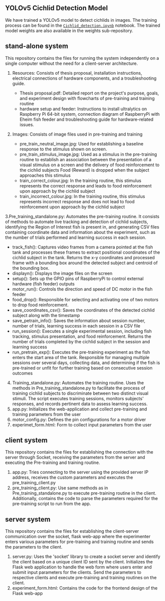 ## YOLOv5 Cichlid Detection Model

We have trained a YOLOv5 model to detect cichlids in images. The training process can be found in the [`Cichlid_detection.ipynb`](Cichlid_detection.ipynb) notebook. The trained model weights are also available in the weights sub-repository.

## stand-alone system
This repository contains the files for running the system independently on a single computer without the need for a client-server architecture.
1. Resources: Consists of thesis proposal, installation instructions, electrical connections of hardware components, and a troubleshooting guide.
   - Thesis proposal.pdf: Detailed report on the project's purpose, goals, and experiment design with flowcharts of pre-training and training routine
   - hardware setup and feeder: Instructions to install ultralytics on Raspberry Pi 64-bit system, connection diagram of RaspberryPi with Eheim fish feeder and troubleshooting guide for hardware-related issues.

2. Images: Consists of image files used in pre-training and training
   - pre_train_neutral_image.jpg: Used for establishing a baseline response to the stimulus shown on screen.
   - pre_train_stimulus_image.jpg: Used as a stimulus in the pre-training routine to establish an association between the presentation of a visual stimulus on a screen and the delivery of food reinforcement to the cichlid subjects Food (Reward) is dropped when the subject approaches this stimulus
   - train_correct_colour.jpg: In the training routine, this stimulus represents the correct response and leads to food reinforcement upon approach by the cichlid subject
   - train_incorrect_colour.jpg:  In the training routine, this stimulus represents incorrect response and does not lead to food reinforcement upon approach by the cichlid subject

3.Pre_training_standalone.py: Automates the pre-training routine. It consists of methods to automate live tracking and detection of cichlid subjects, identifying the Region of Interest fish is present in, and generating CSV files containing coordinate data and information about the experiment, such as the number of trials performed and learning success in each session.
  - track_fish(): Captures video frames from a camera pointed at the fish tank and processes these frames to extract positional coordinates of the cichlid subject in the tank. Returns the x-y coordinates and processed frame with a bounding box around 
    the detected subject and centroid of the bounding box.
  - displayn(): Displays the image files on the screen
  - setup(): Sets up the GPIO pins of RaspberryPi to control external hardware (fish feeder) outputs
  - motor_run(): Controls the direction and speed of DC motor in the fish feeder 
  - food_drop(): Responsible for selecting and activating one of two motors to drop food reinforcement.
  - save_coordinates_csv(): Saves the coordinates of the detected cichlid subject along with the timestamp
  - save_petrain_info(): Saves the information about session number, number of trials, learning success in each session in a CSV file
  - run_session(): Executes a single experimental session, including fish tracking, stimulus presentation, and food reinforcement. Returns the number of trials completed by the cichlid subject in the session and learning success
  - run_pretrain_exp(): Executes the pre-training experiment as the fish enters the start area of the tank. Responsible for managing multiple sessions over several days, collecting data, and determining if the fish is pre-trained or unfit for 
    further training based on consecutive session outcomes
    
4. Training_standalone.py: Automates the training routine. Uses the methods in Pre_training_standalone.py to facilitate the process of training cichlid subjects to discriminate between two distinct visual stimuli. The script executes training sessions, monitors subjects' responses, and records pertinent data to assess learning success.
5. app.py: Initializes the web-application and collect pre-training and training parameters from the user
6. motor_config.py: Defines the pin configurations for a motor driver 
7. experimet_form.html: Form to collect input parameters from the user

## client system
This repository contains the files for establishing the connection with the server through Socket, receiving the parameters from the server and executing the Pre-training and training routine.
1. app.py: Tries connecting to the server using the provided server IP address, receives the custom parameters and executes the pre_training_client.py
2. pre_training_client.py: Use same methods as in Pre_training_standalone.py to execute pre-training routine in the client.  Additionally, contains the code to parse the parameters required for the pre-training script to run from the app.

## server system
This repository contains the files for establishing the client-server communication over the socket, flask web-app where the experimenter enters various parameters for pre-training and training routine and sends the parameters to the client.
1. server.py: Uses the 'socket' library to create a socket server and identify the client based on a unique client ID sent by the client. Initializes the Flask web application to handle the web form where users enter  and submit input parameters for the clients. Send the parameters to respective clients and execute pre-training and training routines on the client.
2. experiment_form.html: Contains the code for the frontend design of the Flask web-app

